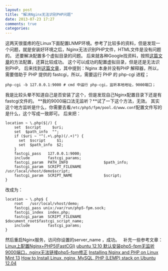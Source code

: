 ```yaml
---
layout: post
title: "解决Nginx无法识别PHP问题"
date: 2013-07-23 17:27
comments: true
categories: 
---
```


这两天很蛋疼的在Linux下面配置LNMP环境。参考了比较多的资料，但是发现一个问题，就是安装好环境之后，Nginx无法识别PHP文件，HTML文件是没有问题的。 还要解决配置多个虚拟目录的问题。 后来就各种Google找资料，按照[这篇文章](http://www.markdream.com/server/nginx-config-null-host.shtml)的方法配置，还算比较成功。 这个可以成功的配置虚拟目录，但是还是无法识别PHP。 后来找到[这篇文章](http://ilovers.sinaapp.com/drupal/node/10)，其中提到：Nginx 本身并没有PHP 解释器，所以，需要借助于 PHP 提供的 fastcgi，所以，需要运行 PHP 的 php-cgi 进程； 
    
    
    php-cgi -b 127.0.0.1:9000 # cmd 中运行 php-cgi，监听本地地址，9000端口；

我是比较头晕不知道自己是否安装了这个，但是发现自己Nginx配置目录下还是有fastcgi文件的。 **我的9000端口法无监听？**试了一下这个方法，无效。 其实这个地方监听是什么，你需要去看`/etc/php5/fpm/pool.d/www.conf`配置文件写的是什么，这个写成一致即可。 后来把： 
    
    
    location ~ \.php($|/) {
        set  $script     $uri;
        set  $path_info  "";
        if ($uri ~ "^(.+\.php)(/.+)") {
          set  $script     $1;
          set  $path_info  $2;
        }
        fastcgi_pass   127.0.0.1:9000;
        include        fastcgi_params;
        fastcgi_param  PATH_INFO                $path_info;
        fastcgi_param  SCRIPT_FILENAME          /usr/local/vhost/demo$script; 
        fastcgi_param  SCRIPT_NAME              $script;
    }

改成为： 
    
    
    location ~ \.php$ {
        root   /usr/local/vhost/demo;
        fastcgi_pass unix:/var/run/php5-fpm.sock;
        fastcgi_index  index.php;
        fastcgi_param  SCRIPT_FILENAME  $document_root$fastcgi_script_name;
        include        fastcgi_params;
    }

然后重启Nginx服务，访问你设置的server_name ，成功。   补充一些参考文章： [Linux上配置Nginx+PHP5(FastCGI)](http://www.laruence.com/2009/07/28/1030.html) [ubuntu 12.10 默认安装php5-fpm无监听9000端口，nginx无法链接php5-fpm修正](http://blog.sina.com.cn/s/blog_6a0b2afd01014acf.html) [Installing Nginx and PHP on Linux Mint 13](http://ordinary-linux-user.blogspot.com/2013/04/installing-nginx-and-php-on-linux-mint.html) [How to Install Linux, nginx, MySQL, PHP (LEMP) stack on Ubuntu 12.04](https://www.digitalocean.com/community/articles/how-to-install-linux-nginx-mysql-php-lemp-stack-on-ubuntu-12-04)